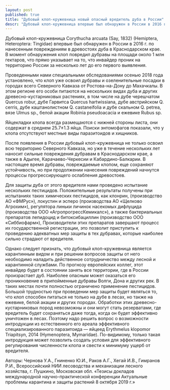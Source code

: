 ```yaml
---
layout: post
published: true
title: "Дубовый клоп-кружевница новый опасный вредитель дуба в России"
descr: "Дубовый клоп-кружевница впервые был обнаружен в России в 2016 году в Краснодарском крае. В момент обнаружения клоп повредил дубравы на площади около 1 млн гектаров. К осени 2018 года клоп уже освоил дубравы и озеленительные посадки в городах всего Северного Кавказа от Ростова-на-Дону до Махачкалы."
---
```


Дубовый клоп-кружевница Corythucha arcuata (Say, 1832) (Hemiptera, Heteroptera: Tingidae) впервые был обнаружен в России в 2016 г. по нанесенным повреждениям в древостоях дуба в Краснодарском крае. В момент обнаружения клоп повредил дубравы на площади около 1 млн гектаров, что прямо указывает на то, что инвайдер проник на территорию России за несколько лет до его первого выявления.

Проведенными нами специальными обследованиями осенью 2018 года установлено, что клоп уже освоил дубравы и озеленительные посадки в городах всего Северного Кавказа от Ростова-на-Дону до Махачкалы. В этом регионе его особи питаются на нескольких видах дуба и других древесно-кустарниковых растениях, в том числе на дубе черешчатом Quercus robur, дубе Гарвитса Quercus hartwissiana, дубе австрийском Q. cerris, дубе каштанолистном Q. castaneifolia и дубе скальном Q. petrea, вязе Ulmus sp., белой акации Robinia pseudoacacia и ежевике Rubus sp.

Яйцекладки клопа всегда размещаются с нижней стороны листа, они содержат в среднем 25.7±1.3 яйца. Поиски энтомофагов показали, что у клопа отсутствуют местные виды паразитоидов и хищников.

После появления в России дубовый клоп-кружевница не только освоил всю территорию Северного Кавказа, но уже в течение нескольких лет наносит сильные повреждения дубравам в Краснодарском крае, а также в Адыгее, Карачаево-Черкесии и Кабардино-Балкарии. В настоящее время дубравы, повреждаемые клопом, еще сохраняют устойчивость, но при продолжении нанесения повреждений начнутся процессы прогрессирующего ослабления древостоев.

Для защиты дуба от этого вредителя нами проведено испытание нескольких пестицидов. Положительные результаты получены при испытаниях таких химических пестицидов, как клонрин, (производство АО «ФМРус»), локустин и эсперо (производства АО «Щелково Агрохим»), регулятора линьки личинок насекомых дифлуцида (производства ООО «АгропрогрессКемикалс»), а также бактериальных препаратов лепидоцид и битоксибациллин (производство ООО «Сиббиофарм»), Производители этих препаратов завершают процесс их государственной регистрации, это позволит приступить к проведению адекватных мер защиты в тех дубравах, которые наиболее сильно страдают от вредителя.

Однако следует признать, что дубовый клоп-кружевница является карантинным видом и при решении вопросов защиты от него необходимо наладить действенное сотрудничество между лесной и карантинной службами. По прогнозу европейских коллег, этот инвайдер будет в состоянии занять все территории, где в России произрастает дуб. Наиболее опасным может оказаться его проникновение в припойменные дубравы Волги, Дона и других рек. В таких местах почти полностью ограничено применение пестицидов. Большой трудностью при проведении мер защиты будет являться то, что клоп способен питаться не только на дубе в лесах, но также на ежевике, белой акации и других породах. Обработки этих древесно-кустарниковых пород невозможны и они могут стать резерватами, где вредитель будет сохраняться даже тогда, когда он будет эффективно уничтожен в лесах. Поэтому надо решить вопрос о возможности интродукции из естественного его ареала эффективного специализированного паразитоида — яйцеед Erythmelus klopomor Triapitsyn, 2014 (Hymenoptera, Mymaridae). По-видимому, только такая интродукция может позволить создать условия для эффективного регулирования численности клопа и свести к минимуму ущерб от вредителя.

Авторы: Чернова У.А., Гниненко Ю.И., Раков А.Г., Хегай И.В., Гимранов Р.И., Всероссийский НИИ лесоводства и механизации лесного хозяйства, г. Пушкино, Московская обл.
«Тезисы докладов  международной научно-практической конференции  Актуальные проблемы  карантина и защиты растений 8 октября 2019 г.»
